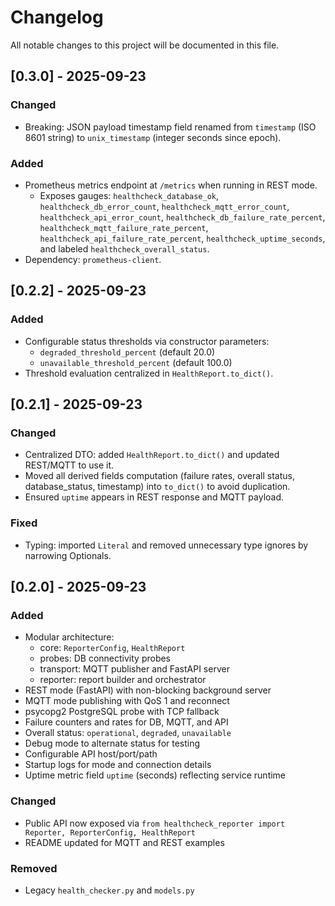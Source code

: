 # Changelog

All notable changes to this project will be documented in this file.

## [0.3.0] - 2025-09-23
### Changed
- Breaking: JSON payload timestamp field renamed from `timestamp` (ISO 8601 string) to `unix_timestamp` (integer seconds since epoch).

### Added
- Prometheus metrics endpoint at `/metrics` when running in REST mode.
  - Exposes gauges: `healthcheck_database_ok`, `healthcheck_db_error_count`, `healthcheck_mqtt_error_count`, `healthcheck_api_error_count`,
    `healthcheck_db_failure_rate_percent`, `healthcheck_mqtt_failure_rate_percent`, `healthcheck_api_failure_rate_percent`, `healthcheck_uptime_seconds`, and labeled `healthcheck_overall_status`.
- Dependency: `prometheus-client`.

## [0.2.2] - 2025-09-23
### Added
- Configurable status thresholds via constructor parameters:
  - `degraded_threshold_percent` (default 20.0)
  - `unavailable_threshold_percent` (default 100.0)
- Threshold evaluation centralized in `HealthReport.to_dict()`.

## [0.2.1] - 2025-09-23
### Changed
- Centralized DTO: added `HealthReport.to_dict()` and updated REST/MQTT to use it.
- Moved all derived fields computation (failure rates, overall status, database_status, timestamp) into `to_dict()` to avoid duplication.
- Ensured `uptime` appears in REST response and MQTT payload.

### Fixed
- Typing: imported `Literal` and removed unnecessary type ignores by narrowing Optionals.

## [0.2.0] - 2025-09-23
### Added
- Modular architecture:
  - core: `ReporterConfig`, `HealthReport`
  - probes: DB connectivity probes
  - transport: MQTT publisher and FastAPI server
  - reporter: report builder and orchestrator
- REST mode (FastAPI) with non-blocking background server
- MQTT mode publishing with QoS 1 and reconnect
- psycopg2 PostgreSQL probe with TCP fallback
- Failure counters and rates for DB, MQTT, and API
- Overall status: `operational`, `degraded`, `unavailable`
- Debug mode to alternate status for testing
- Configurable API host/port/path
- Startup logs for mode and connection details
- Uptime metric field `uptime` (seconds) reflecting service runtime

### Changed
- Public API now exposed via `from healthcheck_reporter import Reporter, ReporterConfig, HealthReport`
- README updated for MQTT and REST examples

### Removed
- Legacy `health_checker.py` and `models.py`
